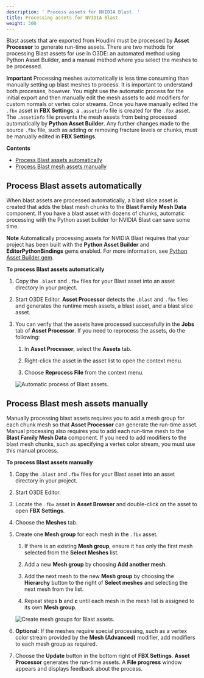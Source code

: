 ```yaml
---
description: ' Process assets for NVIDIA Blast. '
title: Processing assets for NVIDIA Blast
weight: 300
---
```



Blast assets that are exported from Houdini must be processed by **Asset Processor** to generate run-time assets. There are two methods for processing Blast assets for use in O3DE: an automated method using Python Asset Builder, and a manual method where you select the meshes to be processed.

**Important**
Processing meshes automatically is less time consuming than manually setting up blast meshes to process. It is important to understand both processes, however. You might use the automatic process for the initial export and then manually edit the mesh assets to add modifiers for custom normals or vertex color streams.
Once you have manually edited the `.fbx` asset in **FBX Settings**, a `.assetinfo` file is created for the `.fbx` asset. The `.assetinfo` file prevents the mesh assets from being processed automatically by **Python Asset Builder**. Any further changes made to the source `.fbx` file, such as adding or removing fracture levels or chunks, must be manually edited in **FBX Settings**.

**Contents**
+ [Process Blast assets automatically](#process-blast-assets-automatically)
+ [Process Blast mesh assets manually](#process-blast-mesh-assets-manually)

## Process Blast assets automatically 

When blast assets are processed automatically, a blast slice asset is created that adds the blast mesh chunks to the **Blast Family Mesh Data** component. If you have a blast asset with dozens of chunks, automatic processing with the Python asset builder for NVIDIA Blast can save some time.

**Note**
Automatically processing assets for NVIDIA Blast requires that your project has been built with the **Python Asset Builder** and **EditorPythonBindings** gems enabled. For more information, see [Python Asset Builder gem](/docs/user-guide/assets/builder/_index.md).

**To process Blast assets automatically**

1. Copy the `.blast` and `.fbx` files for your Blast asset into an asset directory in your project.

1. Start O3DE Editor. **Asset Processor** detects the `.blast` and `.fbx` files and generates the runtime mesh assets, a blast asset, and a blast slice asset.

1. You can verify that the assets have processed successfully in the **Jobs** tab of **Asset Processor**. If you need to reprocess the assets, do the following:

   1. In **Asset Processor**, select the **Assets** tab.

   1. Right-click the asset in the asset list to open the context menu.

   1. Choose **Reprocess File** from the context menu.

   ![Automatic process of Blast assets.](/images/user-guide/physx/blast/ui-blast-process-automatic.png)

## Process Blast mesh assets manually 

Manually processing blast assets requires you to add a mesh group for each chunk mesh so that **Asset Processor** can generate the run-time asset. Manual processing also requires you to add each run-time mesh to the **Blast Family Mesh Data** component. If you need to add modifiers to the blast mesh chunks, such as specifying a vertex color stream, you must use this manual process.

**To process Blast assets manually**

1. Copy the `.blast` and `.fbx` files for your Blast asset into an asset directory in your project.

1. Start O3DE Editor.

1. Locate the `.fbx` asset in **Asset Browser** and double-click on the asset to open **FBX Settings**.

1. Choose the **Meshes** tab.

1. Create one **Mesh group** for each mesh in the `.fbx` asset.

   1. If there is an existing **Mesh group**, ensure it has only the first mesh selected from the **Select Meshes** list.

   1. Add a new **Mesh group** by choosing **Add another mesh**.

   1. Add the next mesh to the new **Mesh group** by choosing the **Hierarchy** button to the right of **Select meshes** and selecting the next mesh from the list.

   1. Repeat steps **b** and **c** until each mesh in the mesh list is assigned to its own **Mesh group**.

   ![Create mesh groups for Blast assets.](/images/user-guide/physx/blast/ui-blast-asset-mesh-groups.png)

1. **Optional:** If the meshes require special processing, such as a vertex color stream provided by the **Mesh (Advanced)** modifier, add modifiers to each mesh group as required.

1. Choose the **Update** button in the bottom right of **FBX Settings**. **Asset Processor** generates the run-time assets. A **File progress** window appears and displays feedback about the process.
